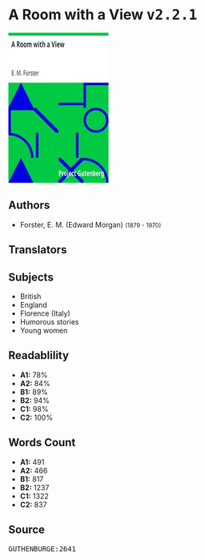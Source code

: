 # A Room with a View <kbd>v2.2.1</kbd>

![](./cover.medium.jpg "")

## Authors


 - Forster, E. M. (Edward Morgan) <small>(1879 - 1970)</small>

## Translators



## Subjects


 - British
 - England
 - Florence (Italy)
 - Humorous stories
 - Young women

## Readablility


 - **A1:** 78%
 - **A2:** 84%
 - **B1:** 89%
 - **B2:** 94%
 - **C1:** 98%
 - **C2:** 100%

## Words Count


 - **A1:** 491
 - **A2:** 466
 - **B1:** 817
 - **B2:** 1237
 - **C1:** 1322
 - **C2:** 837

## Source


<kbd>GUTHENBURGE:2641</kbd>
